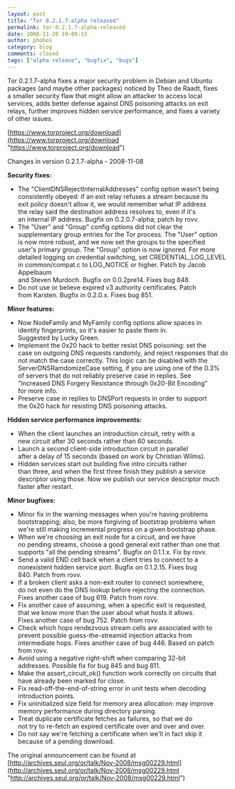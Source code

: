 ```yaml
---
layout: post
title: "Tor 0.2.1.7-alpha released"
permalink: tor-0.2.1.7-alpha-released
date: 2008-11-20 19:09:13
author: phobos
category: blog
comments: closed
tags: ["alpha release", "bugfix", "bugs"]
---
```


Tor 0.2.1.7-alpha fixes a major security problem in Debian and Ubuntu  
 packages (and maybe other packages) noticed by Theo de Raadt, fixes  
 a smaller security flaw that might allow an attacker to access local  
 services, adds better defense against DNS poisoning attacks on exit  
 relays, further improves hidden service performance, and fixes a variety  
 of other issues.

[https://www.torproject.org/download](https://www.torproject.org/download "https://www.torproject.org/download")

Changes in version 0.2.1.7-alpha - 2008-11-08

**Security fixes:**

<!-- more -->

-   The "ClientDNSRejectInternalAddresses" config option wasn't being  
     consistently obeyed: if an exit relay refuses a stream because its  
     exit policy doesn't allow it, we would remember what IP address  
     the relay said the destination address resolves to, even if it's  
     an internal IP address. Bugfix on 0.2.0.7-alpha; patch by rovv.
-   The "User" and "Group" config options did not clear the  
     supplementary group entries for the Tor process. The "User" option  
     is now more robust, and we now set the groups to the specified  
     user's primary group. The "Group" option is now ignored. For more  
     detailed logging on credential switching, set CREDENTIAL\_LOG\_LEVEL  
     in common/compat.c to LOG\_NOTICE or higher. Patch by Jacob Appelbaum  
     and Steven Murdoch. Bugfix on 0.0.2pre14. Fixes bug 848.
-   Do not use or believe expired v3 authority certificates. Patch  
     from Karsten. Bugfix in 0.2.0.x. Fixes bug 851.

**Minor features:**

-   Now NodeFamily and MyFamily config options allow spaces in  
     identity fingerprints, so it's easier to paste them in.  
     Suggested by Lucky Green.
-   Implement the 0x20 hack to better resist DNS poisoning: set the  
     case on outgoing DNS requests randomly, and reject responses that do  
     not match the case correctly. This logic can be disabled with the  
     ServerDNSRamdomizeCase setting, if you are using one of the 0.3%  
     of servers that do not reliably preserve case in replies. See  
     "Increased DNS Forgery Resistance through 0x20-Bit Encoding"  
     for more info.
-   Preserve case in replies to DNSPort requests in order to support  
     the 0x20 hack for resisting DNS poisoning attacks.

**Hidden service performance improvements:**

-   When the client launches an introduction circuit, retry with a  
     new circuit after 30 seconds rather than 60 seconds.
-   Launch a second client-side introduction circuit in parallel  
     after a delay of 15 seconds (based on work by Christian Wilms).
-   Hidden services start out building five intro circuits rather  
     than three, and when the first three finish they publish a service  
     descriptor using those. Now we publish our service descriptor much  
     faster after restart.

**Minor bugfixes:**

-   Minor fix in the warning messages when you're having problems  
     bootstrapping; also, be more forgiving of bootstrap problems when  
     we're still making incremental progress on a given bootstrap phase.
-   When we're choosing an exit node for a circuit, and we have  
     no pending streams, choose a good general exit rather than one that  
     supports "all the pending streams". Bugfix on 0.1.1.x. Fix by rovv.
-   Send a valid END cell back when a client tries to connect to a  
     nonexistent hidden service port. Bugfix on 0.1.2.15. Fixes bug  
     840. Patch from rovv.
-   If a broken client asks a non-exit router to connect somewhere,  
     do not even do the DNS lookup before rejecting the connection.  
     Fixes another case of bug 619. Patch from rovv.
-   Fix another case of assuming, when a specific exit is requested,  
     that we know more than the user about what hosts it allows.  
     Fixes another case of bug 752. Patch from rovv.
-   Check which hops rendezvous stream cells are associated with to  
     prevent possible guess-the-streamid injection attacks from  
     intermediate hops. Fixes another case of bug 446. Based on patch  
     from rovv.
-   Avoid using a negative right-shift when comparing 32-bit  
     addresses. Possible fix for bug 845 and bug 811.
-   Make the assert\_circuit\_ok() function work correctly on circuits that  
     have already been marked for close.
-   Fix read-off-the-end-of-string error in unit tests when decoding  
     introduction points.
-   Fix uninitialized size field for memory area allocation: may improve  
     memory performance during directory parsing.
-   Treat duplicate certificate fetches as failures, so that we do  
     not try to re-fetch an expired certificate over and over and over.
-   Do not say we're fetching a certificate when we'll in fact skip it  
     because of a pending download.

The original announcement can be found at [http://archives.seul.org/or/talk/Nov-2008/msg00229.html](http://archives.seul.org/or/talk/Nov-2008/msg00229.html "http://archives.seul.org/or/talk/Nov-2008/msg00229.html")
